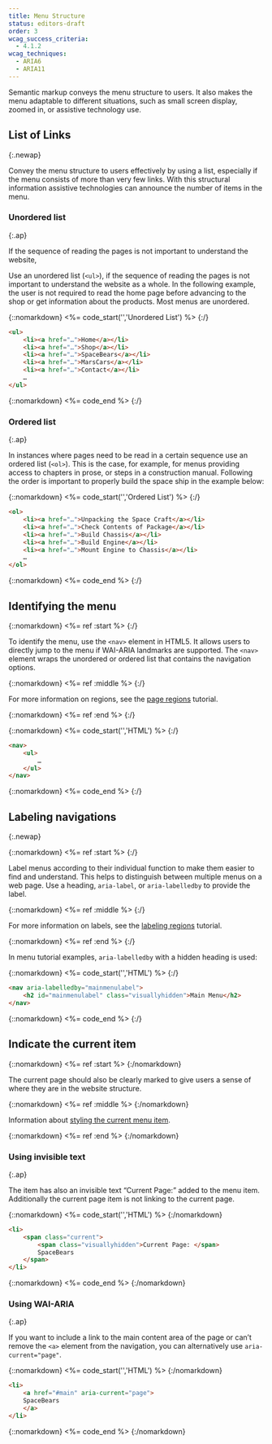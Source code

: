 ```yaml
---
title: Menu Structure
status: editors-draft
order: 3
wcag_success_criteria:
  - 4.1.2
wcag_techniques:
  - ARIA6
  - ARIA11
---
```


Semantic markup conveys the menu structure to users. It also makes the menu adaptable to different situations, such as small screen display, zoomed in, or assistive technology use.

## List of Links
{:.newap}

Convey the menu structure to users effectively by using a list, especially if the menu consists of more than very few links. With this structural information assistive technologies can announce the number of items in the menu.

### Unordered list
{:.ap}

If the sequence of reading the pages is not important to understand the website, 

Use an unordered list (`<ul>`), if the sequence of reading the pages is not important to understand the website as a whole. In the following example, the user is not required to read the home page before advancing to the shop or get information about the products. Most menus are unordered.

{::nomarkdown}
<%= code_start('','Unordered List') %>
{:/}

~~~ html
<ul>
	<li><a href="…">Home</a></li>
	<li><a href="…">Shop</a></li>
	<li><a href="…">SpaceBears</a></li>
	<li><a href="…">MarsCars</a></li>
	<li><a href="…">Contact</a></li>
	…
</ul>
~~~

{::nomarkdown}
<%= code_end %>
{:/}


### Ordered list
{:.ap}

In instances where pages need to be read in a certain sequence use an ordered list (`<ol>`). This is the case, for example, for menus providing access to chapters in prose, or steps in a construction manual. Following the order is important to properly build the space ship in the example below:

{::nomarkdown}
<%= code_start('','Ordered List') %>
{:/}

~~~ html
<ol>
	<li><a href="…">Unpacking the Space Craft</a></li>
	<li><a href="…">Check Contents of Package</a></li>
	<li><a href="…">Build Chassis</a></li>
	<li><a href="…">Build Engine</a></li>
	<li><a href="…">Mount Engine to Chassis</a></li>
	…
</ol>
~~~

{::nomarkdown}
<%= code_end %>
{:/}

## Identifying the menu

{::nomarkdown}
<%= ref :start %>
{:/}

To identify the menu, use the `<nav>` element in HTML5. It allows users to directly jump to the menu if WAI-ARIA landmarks are supported. The `<nav>` element wraps the unordered or ordered list that contains the navigation options.

{::nomarkdown}
<%= ref :middle %>
{:/}

For more information on regions, see the [page regions](/page-structure/regions.html) tutorial.

{::nomarkdown}
<%= ref :end %>
{:/}

{::nomarkdown}
<%= code_start('','HTML') %>
{:/}

~~~ html
<nav>
	<ul>
		…
	</ul>
</nav>
~~~

{::nomarkdown}
<%= code_end %>
{:/}

## Labeling navigations
{:.newap}


{::nomarkdown}
<%= ref :start %>
{:/}

Label menus according to their individual function to make them easier to find and understand. This helps to distinguish between multiple menus on a web page. Use a heading, `aria-label`, or `aria-labelledby` to provide the label.

{::nomarkdown}
<%= ref :middle %>
{:/}

For more information on labels, see the [labeling regions](/page-structure/labels.html) tutorial.

{::nomarkdown}
<%= ref :end %>
{:/}

In menu tutorial examples, `aria-labelledby` with a hidden heading is used:

{::nomarkdown}
<%= code_start('','HTML') %>
{:/}

~~~ html
<nav aria-labelledby="mainmenulabel">
	<h2 id="mainmenulabel" class="visuallyhidden">Main Menu</h2>
</nav>
~~~

{::nomarkdown}
<%= code_end %>
{:/}

## Indicate the current item

{::nomarkdown}
<%= ref :start %>
{:/nomarkdown}

The current page should also be clearly marked to give users a sense of where they are in the website structure.

{::nomarkdown}
<%= ref :middle %>
{:/nomarkdown}

Information about [styling the current menu item](menus-styling.html#current-item).

{::nomarkdown}
<%= ref :end %>
{:/nomarkdown}


### Using invisible text
{:.ap}

The item has also an invisible text “Current Page:” added to the menu item. Additionally the current page item is not linking to the current page.

{::nomarkdown}
<%= code_start('','HTML') %>
{:/nomarkdown}

~~~ html
<li>
	<span class="current">
		<span class="visuallyhidden">Current Page: </span>
		SpaceBears
	</span>
</li>
~~~
{::nomarkdown}
<%= code_end %>
{:/nomarkdown}

### Using WAI-ARIA
{:.ap}

If you want to include a link to the main content area of the page or can’t remove the `<a>` element from the navigation, you can alternatively use `aria-current="page"`.

{::nomarkdown}
<%= code_start('','HTML') %>
{:/nomarkdown}

~~~ html
<li>
	<a href="#main" aria-current="page">
	SpaceBears
	</a>
</li>
~~~

{::nomarkdown}
<%= code_end %>
{:/nomarkdown}
